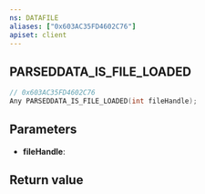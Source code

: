 ```yaml
---
ns: DATAFILE
aliases: ["0x603AC35FD4602C76"]
apiset: client
---
```

## PARSEDDATA_IS_FILE_LOADED

```c
// 0x603AC35FD4602C76
Any PARSEDDATA_IS_FILE_LOADED(int fileHandle);
```


## Parameters
* **fileHandle**:

## Return value